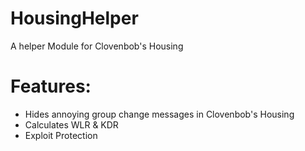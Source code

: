 # HousingHelper
A helper Module for Clovenbob's Housing
# Features:
+ Hides annoying group change messages in Clovenbob's Housing</br>
+ Calculates WLR & KDR</br>
+ Exploit Protection
